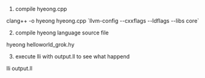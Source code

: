 1. compile hyeong.cpp

clang++ -o hyeong hyeong.cpp \`llvm-config --cxxflags --ldflags --libs core\`

2. compile hyeong language source file

hyeong helloworld_grok.hy

3. execute lli with output.ll to see what happend

lli output.ll

